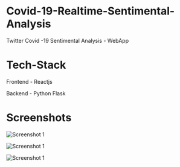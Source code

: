 # Covid-19-Realtime-Sentimental-Analysis

Twitter Covid -19  Sentimental Analysis - WebApp

# Tech-Stack

Frontend - Reactjs

Backend - Python Flask

# Screenshots

![Screenshot 1](./Screeenshots/1.png)

![Screenshot 1](./Screeenshots/2.png)

![Screenshot 1](./Screeenshots/3.png)
